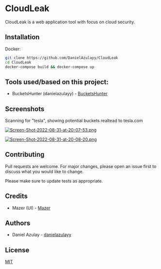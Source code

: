 # CloudLeak

CloudLeak is a web application tool with focus on cloud security.

## Installation

Docker:
```bash
git clone https://github.com/DanielAzulayy/CloudLeak
cd CloudLeak
docker-compose build && docker-compose up
```
## Tools used/based on this project:
- BucketsHunter (danielazulayy) - [BucketsHunter](https://github.com/DanielAzulayy/BucketsHunter)

## Screenshots

Scanning for "tesla", showing potential buckets realtead to tesla.com

[![Screen-Shot-2022-08-31-at-20-07-53.png](https://i.postimg.cc/2yzZk59P/Screen-Shot-2022-08-31-at-20-07-53.png)](https://postimg.cc/2bK6TCDw)

[![Screen-Shot-2022-08-31-at-20-08-20.png](https://i.postimg.cc/BnWJHz4v/Screen-Shot-2022-08-31-at-20-08-20.png)](https://postimg.cc/tY50H210) 
## Contributing
Pull requests are welcome. For major changes, please open an issue first to discuss what you would like to change.

Please make sure to update tests as appropriate.

## Credits
- Mazer (UI) - [Mazer](https://github.com/zuramai/mazer/)
## Authors
- Daniel Azulay - [danielazulayy](https://github.com/danielazulayy)

## License
[MIT](https://choosealicense.com/licenses/mit/)


